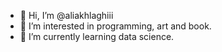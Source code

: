 - 👋 Hi, I’m @aliakhlaghiii
- 👀 I’m interested in programming, art and book.
- 🌱 I’m currently learning data science.

<!---
aliakhlaghiii/aliakhlaghiii is a ✨ special ✨ repository because its `README.md` (this file) appears on your GitHub profile.
You can click the Preview link to take a look at your changes.
--->
